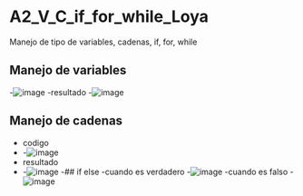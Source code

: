 # A2_V_C_if_for_while_Loya
Manejo de tipo de variables, cadenas, if, for, while
## Manejo de variables
-![image](https://github.com/user-attachments/assets/d31fbe14-2222-49d8-9fd0-6fea74d6dfcc)
-resultado
-![image](https://github.com/user-attachments/assets/dc215fa1-c267-488b-a251-f168048f5cf7)
## Manejo de cadenas
- codigo
- -![image](https://github.com/user-attachments/assets/f3fad4e2-be2a-4247-a177-9038c29b1b1d)
- resultado
- -![image](https://github.com/user-attachments/assets/8d8a6713-1eca-43a9-a045-57e6c469e2c6)
-## if else
-cuando es verdadero
-![image](https://github.com/user-attachments/assets/1b6ad30c-ff96-42c7-8b53-38cd6f47bb45)
-cuando es falso
-![image](https://github.com/user-attachments/assets/3e128bd7-95d0-4a90-9347-448976c554f9)

